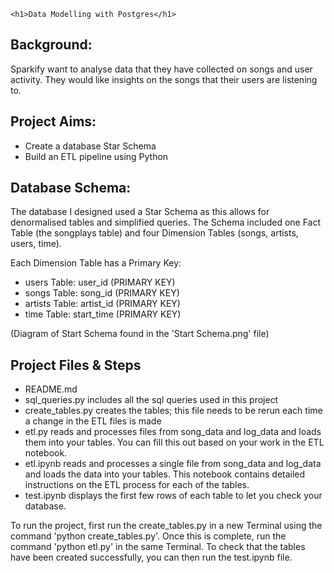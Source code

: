 	<h1>Data Modelling with Postgres</h1>

<h2>Background:</h2>

Sparkify want to analyse data that they have collected on songs and user activity. They would like insights on the songs that their users are listening to.


<h2>Project Aims:</h2>

- Create a database Star Schema
- Build an ETL pipeline using Python


<h2>Database Schema:</h2>

The database I designed used a Star Schema as this allows for denormalised tables and simplified queries. The Schema included one Fact Table (the songplays table) and four Dimension Tables (songs, artists, users, time).

Each Dimension Table has a Primary Key:

- users Table: user_id (PRIMARY KEY)
- songs Table: song_id (PRIMARY KEY)
- artists Table: artist_id (PRIMARY KEY)
- time Table: start_time (PRIMARY KEY)

(Diagram of Start Schema found in the 'Start Schema.png' file)


<h2>Project Files & Steps</h2>

- README.md
- sql_queries.py includes all the sql queries used in this project
- create_tables.py creates the tables; this file needs to be rerun each time a change in the ETL files is made
- etl.py reads and processes files from song_data and log_data and loads them into your tables. You can fill this out based on your work in the ETL notebook.
- etl.ipynb reads and processes a single file from song_data and log_data and loads the data into your tables. This notebook contains detailed instructions on the ETL process for each of the tables.
- test.ipynb displays the first few rows of each table to let you check your database.


To run the project, first run the create_tables.py in a new Terminal using the command 'python create_tables.py'. Once this is complete, run the command 'python etl.py' in the same Terminal. To check that the tables have been created successfully, you can then run the test.ipynb file.
    